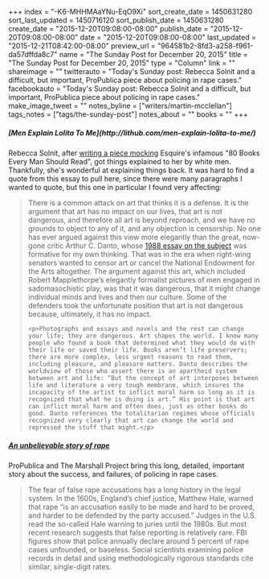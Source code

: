 +++
index = "-K6-MHHMAaYNu-EqO9Xi"
sort_create_date = 1450631280
sort_last_updated = 1450716120
sort_publish_date = 1450631280
create_date = "2015-12-20T09:08:00-08:00"
publish_date = "2015-12-20T09:08:00-08:00"
date = "2015-12-20T09:08:00-08:00"
last_updated = "2015-12-21T08:42:00-08:00"
preview_url = "964581b2-8fd3-a258-f961-da57dffda8c7"
name = "The Sunday Post for December 20, 2015"
title = "The Sunday Post for December 20, 2015"
type = "Column"
link = ""
shareimage = ""
twitterauto = "Today's Sunday post: Rebecca Solnit and a difficult, but important, ProPublica piece about policing in rape cases."
facebookauto = "Today's Sunday post: Rebecca Solnit and a difficult, but important, ProPublica piece about policing in rape cases."
make_image_tweet = ""
notes_byline = ["writers/martin-mcclellan"]
tags_notes = ["tags/the-sunday-post"]
notes_about = ""
books = ""
+++
<h5>[Men Explain Lolita To Me](http://lithub.com/men-explain-lolita-to-me/)</h5>

Rebecca Solnit, after <a href="http://lithub.com/80-books-no-woman-should-read/" title="80 Books No Woman Should Read | Literary  Hub">writing a piece mocking</a> Esquire's infamous "80 Books Every Man Should Read", got things explained to her by white men. Thankfully, she's wonderful at explaining things back. It was hard to find a quote from this essay to pull here, since there were many paragraphs I wanted to quote, but this one in particular I found very affecting: 

<blockquote>
	<p>There is a common attack on art that thinks it is a defense. It is the argument that art has no impact on our lives, that art is not dangerous, and therefore all art is beyond reproach, and we have no grounds to object to any of it, and any objection is censorship. No one has ever argued against this view more elegantly than the great, now-gone critic Arthur C. Danto, whose <a href="https://kuscholarworks.ku.edu/bitstream/handle/1808/12402/The%20Politics%20of%20Imagination-1988.pdf?sequence=1" title="None">1988 essay on the subject</a> was formative for my own thinking. That was in the era when right-wing senators wanted to censor art or cancel the National Endowment for the Arts altogether. The argument against this art, which included Robert Mapplethorpe’s elegantly formalist pictures of men engaged in sadomasochistic play, was that it was dangerous, that it might change individual minds and lives and then our culture. Some of the defenders took the unfortunate position that art is not dangerous because, ultimately, it has no impact.</p>

	<p>Photographs and essays and novels and the rest can change your life; they are dangerous. Art shapes the world. I know many people who found a book that determined what they would do with their life or saved their life. Books aren’t life preservers; there are more complex, less urgent reasons to read them, including pleasure, and pleasure matters. Danto describes the worldview of those who assert there is an apartheid system between art and life: “But the concept of art interposes between life and literature a very tough membrane, which insures the incapacity of the artist to inflict moral harm so long as it is recognized that what he is doing is art.” His point is that art can inflict moral harm and often does, just as other books do good. Danto references the totalitarian regimes whose officials recognized very clearly that art can change the world and repressed the stuff that might.</p>
</blockquote>

<h5><a href="https://www.propublica.org/article/false-rape-accusations-an-unbelievable-story" title="An Unbelievable Story of Rape - ProPublica">An unbelievable story of rape</a></h5>

ProPublica and The Marshall Project bring this long, detailed, important story about the success, and failures, of policing in rape cases.

<blockquote>The fear of false rape accusations has a long history in the legal system. In the 1600s, England’s chief justice, Matthew Hale, warned that rape “is an accusation easily to be made and hard to be proved, and harder to be defended by the party accused.” Judges in the U.S. read the so-called Hale warning to juries until the 1980s. But most recent research suggests that false reporting is relatively rare. FBI figures show that police annually declare around 5 percent of rape cases unfounded, or baseless. Social scientists examining police records in detail and using methodologically rigorous standards cite similar, single-digit rates.</blockquote>